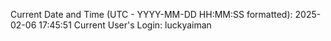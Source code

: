 Current Date and Time (UTC - YYYY-MM-DD HH:MM:SS formatted): 2025-02-06 17:45:51
Current User's Login: luckyaiman
